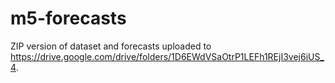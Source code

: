 # m5-forecasts
ZIP version of dataset and forecasts uploaded to https://drive.google.com/drive/folders/1D6EWdVSaOtrP1LEFh1REjI3vej6iUS_4.
